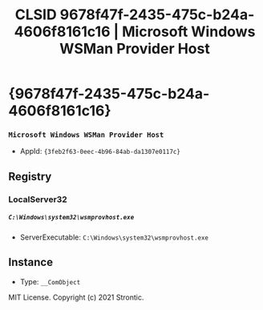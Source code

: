 ﻿---
title: "CLSID 9678f47f-2435-475c-b24a-4606f8161c16 | Microsoft Windows WSMan Provider Host"
excerpt: What is COM-Object CLSID 9678f47f-2435-475c-b24a-4606f8161c16?
---

# {9678f47f-2435-475c-b24a-4606f8161c16}

### `Microsoft Windows WSMan Provider Host`
* AppId: `{3feb2f63-0eec-4b96-84ab-da1307e0117c}`

## Registry


### LocalServer32

##### `C:\Windows\system32\wsmprovhost.exe`
* ServerExecutable: `C:\Windows\system32\wsmprovhost.exe`

## Instance

* Type: `__ComObject`

MIT License. Copyright (c) 2021 Strontic.


